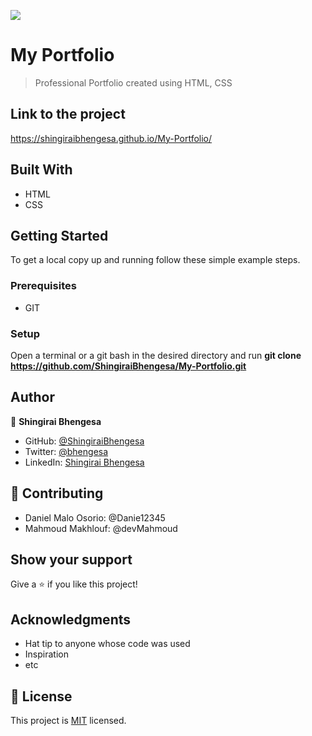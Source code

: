 ![](https://img.shields.io/badge/Microverse-blueviolet)

# My Portfolio

> Professional Portfolio created using HTML, CSS

## Link to the project 

 https://shingiraibhengesa.github.io/My-Portfolio/

## Built With

- HTML
- CSS


## Getting Started

To get a local copy up and running follow these simple example steps.

### Prerequisites

- GIT

### Setup

Open a terminal or a git bash in the desired directory and run  **git clone https://github.com/ShingiraiBhengesa/My-Portfolio.git**


## Author

👤 **Shingirai Bhengesa**

- GitHub: [@ShingiraiBhengesa](https://github.com/ShingiraiBhengesa)
- Twitter: [@bhengesa](https://twitter.com/bhengesa)
- LinkedIn: [Shingirai Bhengesa](https://www.linkedin.com/in/shingirai-bhengesa-612b09206/)

## 🤝 Contributing

- Daniel Malo Osorio: @Danie12345
- Mahmoud Makhlouf: @devMahmoud

## Show your support

Give a ⭐️ if you like this project!

## Acknowledgments

- Hat tip to anyone whose code was used
- Inspiration
- etc

## 📝 License

This project is [MIT](./MIT.md) licensed.
